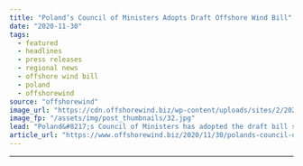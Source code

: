 ```yaml
---
title: "Poland’s Council of Ministers Adopts Draft Offshore Wind Bill"
date: "2020-11-30"
tags: 
  - featured
  - headlines
  - press releases
  - regional news
  - offshore wind bill
  - poland
  - offshorewind
source: "offshorewind"
image_url: "https://cdn.offshorewind.biz/wp-content/uploads/sites/2/2020/11/30092003/Polands-Council-Of-Ministers-Adopts-Draft-Offshore-Wind-Bill.jpg"
image_fp: "/assets/img/post_thumbnails/32.jpg"
lead: "Poland&#8217;s Council of Ministers has adopted the draft bill supporting the development of offshore"
article_url: "https://www.offshorewind.biz/2020/11/30/polands-council-of-ministers-adopts-draft-offshore-wind-bill/"
---
```


---
